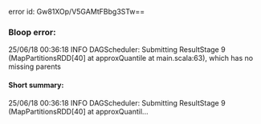 error id: Gw81XOp/V5GAMtFBbg3STw==
### Bloop error:

25/06/18 00:36:18 INFO DAGScheduler: Submitting ResultStage 9 (MapPartitionsRDD[40] at approxQuantile at main.scala:63), which has no missing parents
#### Short summary: 

25/06/18 00:36:18 INFO DAGScheduler: Submitting ResultStage 9 (MapPartitionsRDD[40] at approxQuantil...